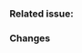 <!--
Thank you for contributing to Azion Docs! Please fill out the information below.
Don't forget to add the Jira issue code to the title of this PR or the Github issue hash.
For example: 
- EDU-3000 Modify origins page to include load balancer
- #34 Add new edge application CLI commands
-->

### Related issue: <!-- If there's an existing Github or Jira issue for your change, please link to it here. -->

### Changes

<!-- List and describe the major changes that this PR will implement. -->
